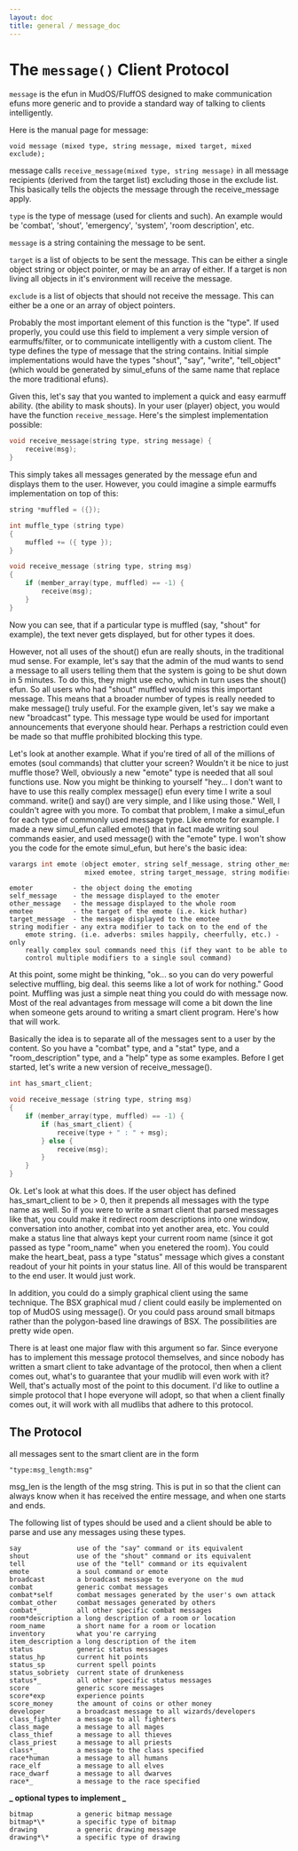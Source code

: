 ```yaml
---
layout: doc
title: general / message_doc
---
```

# The `message()` Client Protocol

`message` is the efun in MudOS/FluffOS designed to make communication efuns more
generic and to provide a standard way of talking to clients intelligently.

Here is the manual page for message:

    void message (mixed type, string message, mixed target, mixed exclude);

message calls `receive_message(mixed type, string message)` in all message
recipients (derived from the target list) excluding those in the exclude list.
This basically tells the objects the message through the receive_message apply.

`type` is the type of message (used for clients and such). An example
would be 'combat', 'shout', 'emergency', 'system', 'room description', etc.

`message` is a string containing the message to be sent.

`target` is a list of objects to be sent the message. This can be either a
single object string or object pointer, or may be an array of either.
If a target is non living all objects in it's environment will receive
the message.

`exclude` is a list of objects that should not receive the message. This
can either be a one or an array of object pointers.

Probably the most important element of this function is the "type".
If used properly, you could use this field to implement a very simple
version of earmuffs/filter, or to communicate intelligently with a custom
client. The type defines the type of message that the string
contains. Initial simple implementations would have the types
"shout", "say", "write", "tell_object" (which would be generated by
simul_efuns of the same name that replace the more traditional efuns).

Given this, let's say that you wanted to implement a quick and easy
earmuff ability. (the ability to mask shouts). In your user (player)
object, you would have the function `receive_message`. Here's the
simplest implementation possible:

```c
void receive_message(string type, string message) {
    receive(msg);
}
```

This simply takes all messages generated by the message efun and
displays them to the user. However, you could imagine a simple
earmuffs implementation on top of this:

```c
string *muffled = ({});

int muffle_type (string type)
{
    muffled += ({ type });
}

void receive_message (string type, string msg)
{
    if (member_array(type, muffled) == -1) {
        receive(msg);
    }
}
```

Now you can see, that if a particular type is muffled (say, "shout"
for example), the text never gets displayed, but for other types it
does.

However, not all uses of the shout() efun are really shouts, in the
traditional mud sense. For example, let's say that the admin of the
mud wants to send a message to all users telling them that the system
is going to be shut down in 5 minutes. To do this, they might use
echo, which in turn uses the shout() efun. So all users who had
"shout" muffled would miss this important message. This means that a
broader number of types is really needed to make message() truly
useful. For the example given, let's say we make a new "broadcast"
type. This message type would be used for important announcements
that everyone should hear. Perhaps a restriction could even be made
so that muffle prohibited blocking this type.

Let's look at another example. What if you're tired of all of the
millions of emotes (soul commands) that clutter your screen? Wouldn't
it be nice to just muffle those? Well, obviously a new "emote" type
is needed that all soul functions use. Now you might be thinking to
yourself "hey... I don't want to have to use this really complex
message() efun every time I write a soul command. write() and say()
are very simple, and I like using those." Well, I couldn't agree with
you more. To combat that problem, I make a simul_efun for each type
of commonly used message type. Like emote for example. I made a new
simul_efun called emote() that in fact made writing soul commands
easier, and used message() with the "emote" type. I won't show you
the code for the emote simul_efun, but here's the basic idea:

```c
varargs int emote (object emoter, string self_message, string other_message,
                   mixed emotee, string target_message, string modifier);`
```

    emoter          - the object doing the emoting
    self_message    - the message displayed to the emoter
    other_message   - the message displayed to the whole room
    emotee          - the target of the emote (i.e. kick huthar)
    target_message  - the message displayed to the emotee
    string modifier - any extra modifier to tack on to the end of the
        emote string. (i.e. adverbs: smiles happily, cheerfully, etc.) - only
        really complex soul commands need this (if they want to be able to
        control multiple modifiers to a single soul command)

At this point, some might be thinking, "ok... so you can do very
powerful selective muffling, big deal. this seems like a lot of work
for nothing." Good point. Muffling was just a simple neat thing you
could do with message now. Most of the real advantages from message
will come a bit down the line when someone gets around to writing a
smart client program. Here's how that will work.

Basically the idea is to separate all of the messages sent to a user
by the content. So you have a "combat" type, and a "stat" type, and
a "room_description" type, and a "help" type as some examples.
Before I get started, let's write a new version of receive_message().

```c
int has_smart_client;

void receive_message (string type, string msg)
{
    if (member_array(type, muffled) == -1) {
        if (has_smart_client) {
            receive(type + " : " + msg);
        } else {
            receive(msg);
        }
    }
}
```

Ok. Let's look at what this does. If the user object has defined
has_smart_client to be > 0, then it prepends all messages with the
type name as well. So if you were to write a smart client that
parsed messages like that, you could make it redirect room
descriptions into one window, conversation into another, combat into
yet another area, etc. You could make a status line that always kept
your current room name (since it got passed as type "room_name" when
you enetered the room). You could make the heart_beat, pass a type
"status" message which gives a constant readout of your hit points in
your status line. All of this would be transparent to the end user.
It would just work.

In addition, you could do a simply graphical client using the same
technique. The BSX graphical mud / client could easily be implemented
on top of MudOS using message(). Or you could pass around small
bitmaps rather than the polygon-based line drawings of BSX. The
possibilities are pretty wide open.

There is at least one major flaw with this argument so far. Since
everyone has to implement this message protocol themselves, and since
nobody has written a smart client to take advantage of the protocol,
then when a client comes out, what's to guarantee that your mudlib
will even work with it? Well, that's actually most of the point to
this document. I'd like to outline a simple protocol that I hope
everyone will adopt, so that when a client finally comes out, it will
work with all mudlibs that adhere to this protocol.

## The Protocol

all messages sent to the smart client are in the form

    "type:msg_length:msg"

msg_len is the length of the msg string. This is put in so that the
client can always know when it has received the entire message, and
when one starts and ends.

The following list of types should be used and a client should be
able to parse and use any messages using these types.

    say              use of the "say" command or its equivalent
    shout            use of the "shout" command or its equivalent
    tell             use of the "tell" command or its equivalent
    emote            a soul command or emote
    broadcast        a broadcast message to everyone on the mud
    combat           generic combat messages
    combat*self      combat messages generated by the user's own attack
    combat_other     combat messages generated by others
    combat*_         all other specific combat messages
    room*description a long description of a room or location
    room_name        a short name for a room or location
    inventory        what you're carrying
    item_description a long description of the item
    status           generic status messages
    status_hp        current hit points
    status_sp        current spell points
    status_sobriety  current state of drunkeness
    status*_         all other specific status messages
    score            generic score messages
    score*exp        experience points
    score_money      the amount of coins or other money
    developer        a broadcast message to all wizards/developers
    class_fighter    a message to all fighters
    class_mage       a message to all mages
    class_thief      a message to all thieves
    class_priest     a message to all priests
    class*_          a message to the class specified
    race*human       a message to all humans
    race_elf         a message to all elves
    race_dwarf       a message to all dwarves
    race*_           a message to the race specified

**_ optional types to implement _**

    bitmap           a generic bitmap message
    bitmap*\*        a specific type of bitmap
    drawing          a generic drawing message
    drawing*\*       a specific type of drawing

